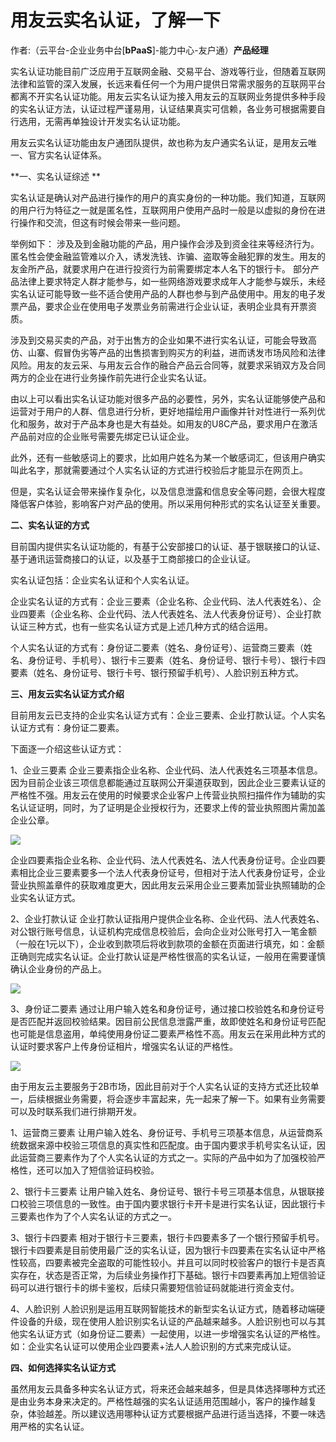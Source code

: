 # 用友云实名认证，了解一下

作者:（云平台-企业业务中台[**bPaaS**]-能力中心-友户通）**产品经理**

实名认证功能目前广泛应用于互联网金融、交易平台、游戏等行业，但随着互联网法律和监管的深入发展，长远来看任何一个为用户提供日常需求服务的互联网平台都离不开实名认证功能。用友云实名认证为接入用友云的互联网业务提供多种手段的实名认证方法，认证过程严谨易用，认证结果真实可信赖，各业务可根据需要自行选用，无需再单独设计开发实名认证功能。

用友云实名认证功能由友户通团队提供，故也称为友户通实名认证，是用友云唯一、官方实名认证体系。

**一、实名认证综述 **

实名认证是确认对产品进行操作的用户的真实身份的一种功能。我们知道，互联网的用户行为特征之一就是匿名性，互联网用户使用产品时一般是以虚拟的身份在进行操作和交流，但这有时候会带来一些问题。

举例如下：
涉及及到金融功能的产品，用户操作会涉及到资金往来等经济行为。匿名性会使金融监管难以介入，诱发洗钱、诈骗、盗取等金融犯罪的发生。用友的友金所产品，就要求用户在进行投资行为前需要绑定本人名下的银行卡。
部分产品法律上要求特定人群才能参与，如一些网络游戏要求成年人才能参与娱乐，未经实名认证可能导致一些不适合使用产品的人群也参与到产品使用中。用友的电子发票产品，要求企业在使用电子发票业务前需进行企业认证，表明企业具有开票资质。

涉及到交易买卖的产品，对于出售方的企业如果不进行实名认证，可能会导致高仿、山寨、假冒伪劣等产品的出售损害到购买方的利益，进而诱发市场风险和法律风险。用友的友云采、与用友云合作的融合产品云合同等，就要求采销双方及合同两方的企业在进行业务操作前先进行企业实名认证。

由以上可以看出实名认证功能对很多产品的必要性，另外，实名认证能够使产品和运营对于用户的人群、信息进行分析，更好地描绘用户画像并针对性进行一系列优化和服务，故对于产品本身也是大有益处。如用友的U8C产品，要求用户在激活产品前对应的企业账号需要先绑定已认证企业。

此外，还有一些敏感词上的要求，比如用户姓名为某一个敏感词汇，但该用户确实叫此名字，那就需要通过个人实名认证的方式进行校验后才能显示在网页上。

但是，实名认证会带来操作复杂化，以及信息泄露和信息安全等问题，会很大程度降低客户体验，影响客户对产品的使用。所以采用何种形式的实名认证至关重要。

**二、实名认证的方式**

目前国内提供实名认证功能的，有基于公安部接口的认证、基于银联接口的认证、基于通讯运营商接口的认证，以及基于工商部接口的企业认证。

实名认证包括：企业实名认证和个人实名认证。

企业实名认证的方式有：企业三要素（企业名称、企业代码、法人代表姓名）、企业四要素（企业名称、企业代码、法人代表姓名、法人代表身份证号）、企业打款认证三种方式，也有一些实名认证方式是上述几种方式的结合运用。

个人实名认证的方式有：身份证二要素（姓名、身份证号）、运营商三要素（姓名、身份证号、手机号）、银行卡三要素（姓名、身份证号、银行卡号）、银行卡四要素（姓名、身份证号、银行卡号、银行预留手机号）、人脸识别五种方式。

**三、用友云实名认证方式介绍**

目前用友云已支持的企业实名认证方式有：企业三要素、企业打款认证。个人实名认证方式有：身份证二要素。

下面逐一介绍这些认证方式：

1、企业三要素
企业三要素指企业名称、企业代码、法人代表姓名三项基本信息。因为目前企业该三项信息都能通过互联网公开渠道获取到，因此企业三要素认证的严格性不强。用友云在使用的时候要求企业客户上传营业执照扫描件作为辅助的实名认证证明，同时，为了证明是企业授权行为，还要求上传的营业执照图片需加盖企业公章。

![](/articles/201808/images/articles2/images2.1.png)

企业四要素指企业名称、企业代码、法人代表姓名、法人代表身份证号。企业四要素相比企业三要素要多一个法人代表身份证号，但相对于法人代表身份证号，企业营业执照盖章件的获取难度更大，因此用友云采用企业三要素加营业执照辅助的企业实名认证方式。

2、企业打款认证
企业打款认证指用户提供企业名称、企业代码、法人代表姓名、对公银行账号信息，认证机构完成信息校验后，会向企业对公账号打入一笔金额（一般在1元以下），企业收到款项后将收到款项的金额在页面进行填充，如：金额正确则完成实名认证。企业打款认证是严格性很高的实名认证，一般用在需要谨慎确认企业身份的产品上。

![](/articles/201808/images/articles2/images2.2.png)

3、身份证二要素
通过让用户输入姓名和身份证号，通过接口校验姓名和身份证号是否匹配并返回校验结果。因目前公民信息泄露严重，故即使姓名和身份证号匹配也可能是信息盗用，单纯使用身份证二要素严格性不高。用友云在采用此种方式的认证时要求客户上传身份证相片，增强实名认证的严格性。

![](/articles/201808/images/articles2/images2.3.png)

由于用友云主要服务于2B市场，因此目前对于个人实名认证的支持方式还比较单一，后续根据业务需要，将会逐步丰富起来，先一起来了解一下。如果有业务需要可以及时联系我们进行排期开发。

1、运营商三要素
让用户输入姓名、身份证号、手机号三项基本信息，从运营商系统数据来源中校验三项信息的真实性和匹配度。由于国内要求手机号实名认证，因此运营商三要素作为了个人实名认证的方式之一。实际的产品中如为了加强校验严格性，还可以加入了短信验证码校验。

2、银行卡三要素
让用户输入姓名、身份证号、银行卡号三项基本信息，从银联接口校验三项信息的一致性。由于国内要求银行卡开卡是进行实名认证，因此银行卡三要素也作为了个人实名认证的方式之一。

3、银行卡四要素
相对于银行卡三要素，银行卡四要素多了一个银行预留手机号。银行卡四要素是目前使用最广泛的实名认证，因为银行卡四要素在实名认证中严格性较高，四要素被完全盗取的可能性较小。并且可以同时校验客户的银行卡是否真实存在，状态是否正常，为后续业务操作打下基础。银行卡四要素再加上短信验证码可以进行银行卡的绑卡鉴权，后续只需要短信验证码就能进行资金支付。

4、人脸识别
人脸识别是运用互联网智能技术的新型实名认证方式，随着移动端硬件设备的升级，现在使用人脸识别实名认证的产品越来越多。人脸识别也可以与其他实名认证方式（如身份证二要素）一起使用，以进一步增强实名认证的严格性。如：企业实名认证可以使用企业四要素+法人人脸识别的方式来完成认证。

**四、如何选择实名认证方式**

虽然用友云具备多种实名认证方式，将来还会越来越多，但是具体选择哪种方式还是由业务本身来决定的。严格性越强的实名认证适用范围越小，客户的操作越复杂，体验越差。所以建议选用哪种认证方式要根据产品进行适当选择，不要一味选用严格的实名认证。
